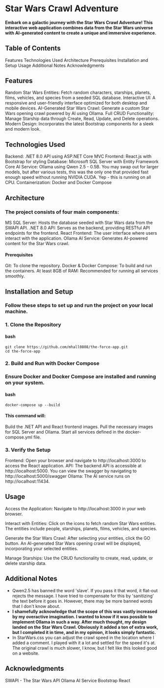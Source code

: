 # Star Wars Crawl Adventure

#### Embark on a galactic journey with the Star Wars Crawl Adventure! This interactive web application combines data from the Star Wars universe with AI-generated content to create a unique and immersive experience.
## Table of Contents

Features
Technologies Used
Architecture
Prerequisites
Installation and Setup
Usage
Additional Notes
Acknowledgments

## Features

Random Star Wars Entities: Fetch random characters, starships, planets, films, vehicles, and species from a seeded SQL database.
Interactive UI: A responsive and user-friendly interface optimized for both desktop and mobile devices.
AI-Generated Star Wars Crawl: Generate a custom Star Wars opening crawl powered by AI using Ollama.
Full CRUD Functionality: Manage Starship data through Create, Read, Update, and Delete operations.
Modern Design: Incorporates the latest Bootstrap components for a sleek and modern look.

## Technologies Used

Backend: .NET 8.0 API using ASP.NET Core MVC
Frontend: React.js with Bootstrap for styling
Database: Microsoft SQL Server with Entity Framework Core
AI Service: Ollama using Qwen 2.5 - 0.5B.  You may swap out for larger models, but after various tests, this was the only one that provided fast enough speed without running NVIDIA CUDA.  Yep - this is running on all CPU.
Containerization: Docker and Docker Compose

## Architecture

### The project consists of four main components:

MS SQL Server: Hosts the database seeded with Star Wars data from the SWAPI API.
.NET 8.0 API: Serves as the backend, providing RESTful API endpoints for the frontend.
React Frontend: The user interface where users interact with the application.
Ollama AI Service: Generates AI-powered content for the Star Wars crawl.

#### Prerequisites

Git: To clone the repository.
Docker & Docker Compose: To build and run the containers.
At least 8GB of RAM: Recommended for running all services smoothly.

## Installation and Setup

### Follow these steps to set up and run the project on your local machine.
### 1. Clone the Repository

#### bash

```
git clone https://github.com/mhall0808/the-force-app.git
cd the-force-app
```

### 2. Build and Run with Docker Compose

### Ensure Docker and Docker Compose are installed and running on your system.

#### bash

`docker-compose up --build`

#### This command will:

Build the .NET API and React frontend images.
Pull the necessary images for SQL Server and Ollama.
Start all services defined in the docker-compose.yml file.

### 3. Verify the Setup

Frontend: Open your browser and navigate to http://localhost:3000 to access the React application.
API: The backend API is accessible at http://localhost:5000.  You can view the swagger by navigating to http://localhost:5000/swagger
Ollama: The AI service runs on http://localhost:11434.

## Usage

Access the Application: Navigate to http://localhost:3000 in your web browser.

Interact with Entities:
    Click on the icons to fetch random Star Wars entities.
    The entities include people, starships, planets, films, vehicles, and species.

Generate the Star Wars Crawl:
    After selecting your entities, click the GO button.
    An AI-generated Star Wars opening crawl will be displayed, incorporating your selected entities.

Manage Starships:
    Use the CRUD functionality to create, read, update, or delete starship data.

## Additional Notes
* Qwen2.5 has banned the word 'slave'.  If you pass it that word, it flat-out rejects the message.  I have tried to compensate for this by 'sanitizing' the text before it goes in.  However, there may be more banned words that I don't know about.
* **I shamefully acknowledge that the scope of this was vastly increased by my overactive imagination.  I wanted to know if it was possible to implement Ollama in such a way.  After much thought, my design landed on the Star Wars Crawl.  Obviously it added a ton of extra work, but I completed it in time, and in my opinion, it looks simply fantastic.**
* In StarWars.css you can adjust the crawl speed in the location where I added a comment.  I played with it a lot and settled for the speed it's at.  The original crawl is much slower, I know, but I felt like this looked good on a website.

## Acknowledgments

SWAPI - The Star Wars API
Ollama AI Service
Bootstrap
React
